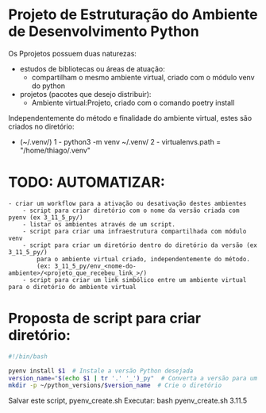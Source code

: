 # Projeto de Estruturação do Ambiente de Desenvolvimento Python

Os Pprojetos possuem duas naturezas:
- estudos de bibliotecas ou áreas de atuação:
    - compartilham o mesmo ambiente virtual, criado com o módulo venv do python
- projetos (pacotes que desejo distribuir):
    - Ambiente virtual:Projeto, criado com o comando poetry install

Independentemente do método e finalidade do ambiente virtual, estes são criados no diretório:
- (~/.venv/<ambiente-criado>)
    1 - python3 -m venv ~/.venv/<nome-do-ambiente>
    2 - virtualenvs.path = "/home/thiago/.venv"

# TODO: AUTOMATIZAR:
	- criar um workflow para a ativação ou desativação destes ambientes
		- script para criar diretório com o nome da versão criada com pyenv (ex 3_11_5_py/)
		- listar os ambientes através de um script.
		- script para criar uma infraestrutura compartilhada com módulo venv
		- script para criar um diretório dentro do diretório da versão (ex 3_11_5_py/)
		    para o ambiente virtual criado, independentemente do método.
		    (ex: 3_11_5_py/env_<nome-do-ambiente>/<projeto_que_recebeu_link_>/)
		- script para criar um link simbólico entre um ambiente virtual para o diretório do ambiente virtual


# Proposta de script para criar diretório:

```bash {.line-number}
#!/bin/bash

pyenv install $1  # Instale a versão Python desejada
version_name="$(echo $1 | tr '.' '_')_py"  # Converta a versão para um nome de diretório
mkdir -p ~/python_versions/$version_name  # Crie o diretório
```
Salvar este script, pyenv_create.sh
Executar: bash pyenv_create.sh 3.11.5
